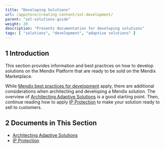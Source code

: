 ```yaml
---
title: "Developing Solutions"
url: /appstore/creating-content/sol-development/
parent: "sol-solutions-guide"
weight: 20
description: "Presents documentation for developing solutions"
tags: [ "solutions", "development", "adaptive solutions" ]
---
```


## 1 Introduction

This section provides information and best practices on how to develop solutions on the Mendix Platform that are ready to be sold on the Mendix Marketplace.

While [Mendix best practices for development](/howto/general/dev-best-practices/) apply, there are additional considerations when architecting and developing a Mendix solution. The overview of [Architecting Adaptive Solutions](/appstore/creating-content/sol-architecting/) is a good starting point. Then, continue reading how to apply [IP Protection](/appstore/creating-content/sol-ip-protection/) to make your solution ready to sell to customers.

## 2 Documents in This Section

* [Architecting Adaptive Solutions](/appstore/creating-content/sol-architecting/)
* [IP Protection](/appstore/creating-content/sol-ip-protection/)

